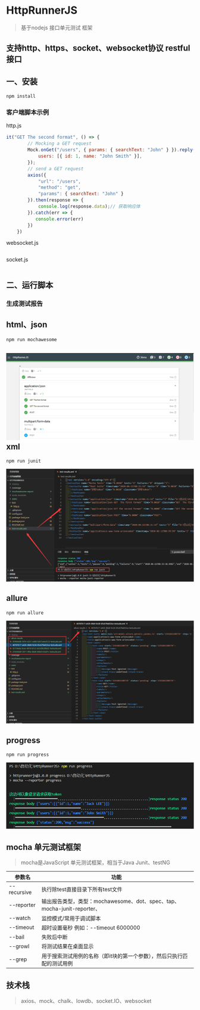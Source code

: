 # HttpRunnerJS

>基于nodejs 接口单元测试 框架

## 支持http、https、socket、websocket协议 restful接口

## 一、安装
```
npm install
```

### 客户端脚本示例

http.js

```JavaScript
it("GET The second format", () => {
        // Mocking a GET request
        Mock.onGet("/users", { params: { searchText: "John" } }).reply(200, {
            users: [{ id: 1, name: "John Smith" }],
        });
        // send a GET request
        axios({
            "url": "/users",
            "method": "get",
            "params": { searchText: "John" }
        }).then(response => {
            console.log(response.data);// 获取响应体
        }).catch(err => {
           console.error(err)
        })
    })
```


websocket.js

```JavaScript
```


socket.js
```JavaScript
```



## 二、运行脚本

### 生成测试报告

html、json
---
```
npm run mochawesome
```
![img](static/image/html.png)
xml
---
```
npm run junit
```
![img](static/image/junit.png)

allure
---
```
npm run allure
```
![img](static/image/allure.png)

progress
---
```
npm run progress
```
![img](static/image/progress.png)

## mocha 单元测试框架

>mocha是JavaScript 单元测试框架，相当于Java Junit、testNG

|参数名|功能|
|--|--|
|--recursive|执行除test直接目录下所有test文件|
|--reporter|输出报告类型，类型：mochawesome、dot、spec、tap、mocha-junit-reporter、|
|--watch|监控模式/常用于调试脚本|
|--timeout|超时设置毫秒 例如：--timeout 6000000|
|--bail|失败后中断|
|--growl|将测试结果在桌面显示|
|--grep|用于搜索测试用例的名称（即it块的第一个参数），然后只执行匹配的测试用例|

## 技术栈

>axios、mock、chalk、lowdb、socket.IO、websocket

